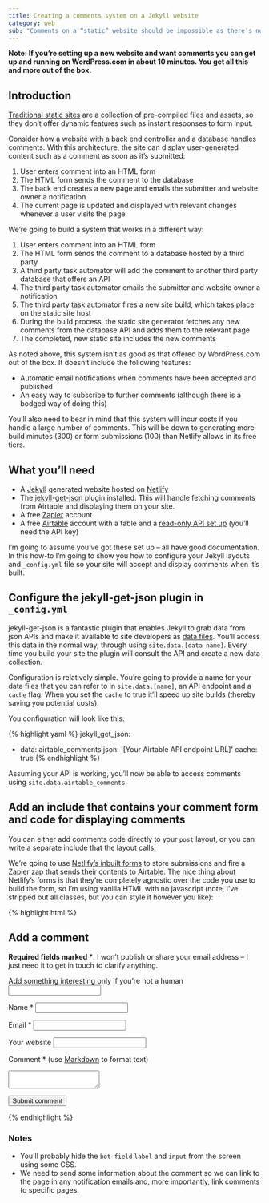 ```yaml
---
title: Creating a comments system on a Jekyll website
category: web
sub: "Comments on a “static” website should be impossible as there’s no database to store them in and no scripting to put them on a server. But with some “headless” options and Zapier to knit it all together, I managed to rig a system up."
---
```


**Note: If you’re setting up a new website and want comments you can get up and running on WordPress.com in about 10 minutes. You get all this and more out of the box.**

## Introduction

[Traditional static sites](/posts/static/) are a collection of pre-compiled files and assets, so they don’t offer dynamic features such as instant responses to form input.

Consider how a website with a back end controller and a database handles comments. With this architecture, the site can display user-generated content such as a comment as soon as it’s submitted:

1. User enters comment into an HTML form
2. The HTML form sends the comment to the database
3. The back end creates a new page and emails the submitter and website owner a notification
4. The current page is updated and displayed with relevant changes whenever a user visits the page

We’re going to build a system that works in a different way:

1. User enters comment into an HTML form
2. The HTML form sends the comment to a database hosted by a third party
3. A third party task automator will add the comment to another third party database that offers an API
4. The third party task automator emails the submitter and website owner a notification
5. The third party task automator fires a new site build, which takes place on the static site host
6. During the build process, the static site generator fetches any new comments from the database API and adds them to the relevant page
7. The completed, new static site includes the new comments

As noted above, this system isn’t as good as that offered by WordPress.com out of the box. It doesn’t include the following features:

- Automatic email notifications when comments have been accepted and published
- An easy way to subscribe to further comments (although there is a bodged way of doing this)

You’ll also need to bear in mind that this system will incur costs if you handle a large number of comments. This will be down to generating more build minutes (300) or form submissions (100) than Netlify allows in its free tiers.

## What you’ll need

- A [Jekyll](https://jekyllrb.com) generated website hosted on [Netlify](https://netlify.com)
- The [jekyll-get-json](https://github.com/brockfanning/jekyll-get-json) plugin installed. This will handle fetching comments from Airtable and displaying them on your site.
- A free [Zapier](https://zapier.com) account
- A free [Airtable](https://airtable.com) account with a table and a [read-only API set up](https://airtable.com/api) (you’ll need the API key)

I’m going to assume you’ve got these set up – all have good documentation. In this how-to I’m going to show you how to configure your Jekyll layouts and `_config.yml` file so your site will accept and display comments when it’s built.

## Configure the jekyll-get-json plugin in `_config.yml`

jekyll-get-json is a fantastic plugin that enables Jekyll to grab data from json APIs and make it available to site developers as [data files](https://jekyllrb.com/docs/datafiles/). You’ll access this data in the normal way, through using `site.data.[data name]`. Every time you build your site the plugin will consult the API and create a new data collection.

Configuration is relatively simple. You’re going to provide a name for your data files that you can refer to in `site.data.[name]`, an API endpoint and a `cache` flag. When you set the `cache` to true it’ll speed up site builds (thereby saving you potential costs).

You configuration will look like this:

{% highlight yaml %}
jekyll_get_json:
  - data: airtable_comments
    json: '[Your Airtable API endpoint URL]'
    cache: true
{% endhighlight %}

Assuming your API is working, you’ll now be able to access comments using `site.data.airtable_comments`.

## Add an include that contains your comment form and code for displaying comments

You can either add comments code directly to your `post` layout, or you can write a separate include that the layout calls.

We’re going to use [Netlify’s inbuilt forms](https://www.netlify.com/products/forms/) to store submissions and fire a Zapier zap that sends their contents to Airtable. The nice thing about Netlify’s forms is that they’re completely agnostic over the code you use to build the form, so I’m using vanilla HTML with no javascript (note, I’ve stripped out all classes, but you can style it however you like):

{% highlight html %}
<h2 id="commentary">Add a comment</h2>

<form name="comments" method="POST" netlify-honeypot="bot-field" data-netlify="true" action="/thanks/">

  <p class="lh-title f7"><strong>Required fields marked <span>*</span></strong>. I won’t publish or share your email address – I just need it to get in touch to clarify anything.</p>

  <div>
    <label for="bot-field">Add something interesting only if you’re not a human</label>
    <input name="bot-field">
  </div>

  <label for="name">Name <span>*</span></label>
  <input autocorrect="off" required type="text" name="name" id="name">

  <label for="email">Email <span>*</span></label>
  <input required autocapitalize="none" type="email" name="email" id="email">

  <label for="website">Your website</label>
  <input autocapitalize="none" type="text" name="website" id="website">

  <label for="comment">Comment <span class="dark-red">*</span> (use <a href="https://www.markdownguide.org/cheat-sheet/">Markdown</a> to format text)</label>
  <textarea required name="comment" id="comment"></textarea>

  <input name="slug" hidden value="{% raw %}{{ page.slug }}{% endraw %}">

  <input name="uri" hidden value="{% raw %}{{ site.url }}{{ page.url }}{% endraw %}">
  
  <button type="submit">Submit comment</button>

</form>
{% endhighlight %}

### Notes

- You’ll probably hide the `bot-field` `label` and `input` from the screen using some CSS.
- We need to send some information about the comment so we can link to the page in any notification emails and, more importantly, link comments to specific pages.










